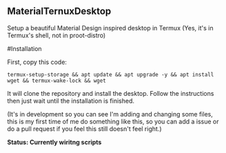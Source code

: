 ## MaterialTernuxDesktop

Setup a beautiful Material Design inspired desktop in Termux (Yes, it's in Termux's shell, not in proot-distro)

#Installation

First, copy this code:
```
termux-setup-storage && apt update && apt upgrade -y && apt install wget && termux-wake-lock && wget
```
It will clone the repository and install the desktop. Follow the instructions then just wait until the installation is finished.

(It's in development so you can see I'm adding and changing some files, this is my first time of me do something like this, so you can add a issue or do a pull request if you feel this still doesn't feel right.)

**Status: Currently wiritng scripts**
